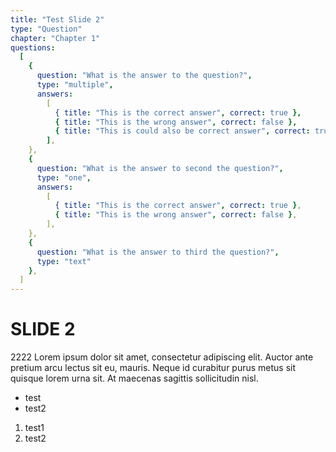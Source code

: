 ```yaml
---
title: "Test Slide 2"
type: "Question"
chapter: "Chapter 1"
questions:
  [
    {
      question: "What is the answer to the question?",
      type: "multiple",
      answers:
        [
          { title: "This is the correct answer", correct: true },
          { title: "This is the wrong answer", correct: false },
          { title: "This is could also be correct answer", correct: true },
        ],
    },
    {
      question: "What is the answer to second the question?",
      type: "one",
      answers:
        [
          { title: "This is the correct answer", correct: true },
          { title: "This is the wrong answer", correct: false },
        ],
    },
    {
      question: "What is the answer to third the question?",
      type: "text"
    },
  ]
---
```


# SLIDE 2

2222
Lorem ipsum dolor sit amet, consectetur adipiscing elit. Auctor ante pretium arcu lectus sit eu, mauris. Neque id curabitur purus metus sit quisque lorem urna sit. At maecenas sagittis sollicitudin nisl.
- test
- test2

1. test1
2. test2